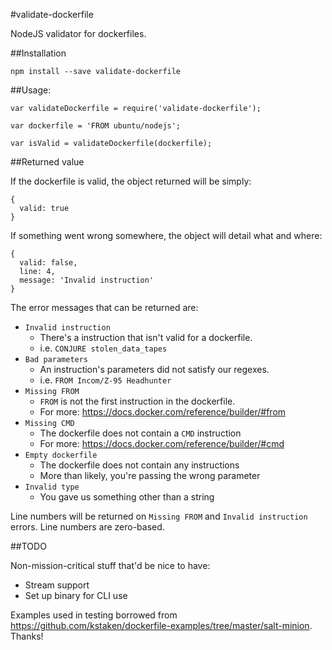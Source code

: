 #validate-dockerfile

NodeJS validator for dockerfiles.

##Installation

    npm install --save validate-dockerfile

##Usage:

    var validateDockerfile = require('validate-dockerfile');

    var dockerfile = 'FROM ubuntu/nodejs';

    var isValid = validateDockerfile(dockerfile);

##Returned value

If the dockerfile is valid, the object returned will be simply:

    {
      valid: true
    }

If something went wrong somewhere, the object will detail what and where:

    {
      valid: false,
      line: 4,
      message: 'Invalid instruction'
    }

The error messages that can be returned are:

  - `Invalid instruction`
    - There's a instruction that isn't valid for a dockerfile.
    - i.e. `CONJURE stolen_data_tapes`
  - `Bad parameters`
    - An instruction's parameters did not satisfy our regexes.
    - i.e. `FROM Incom/Z-95 Headhunter`
  - `Missing FROM`
    - `FROM` is not the first instruction in the dockerfile.
    - For more: https://docs.docker.com/reference/builder/#from
  - `Missing CMD`
    - The dockerfile does not contain a `CMD` instruction
    - For more: https://docs.docker.com/reference/builder/#cmd
  - `Empty dockerfile`
    - The dockerfile does not contain any instructions
    - More than likely, you're passing the wrong parameter
  - `Invalid type`
    - You gave us something other than a string

Line numbers will be returned on `Missing FROM` and `Invalid instruction` errors.  Line numbers are zero-based.

##TODO

Non-mission-critical stuff that'd be nice to have:

 - Stream support
 - Set up binary for CLI use

Examples used in testing borrowed from https://github.com/kstaken/dockerfile-examples/tree/master/salt-minion.  Thanks!